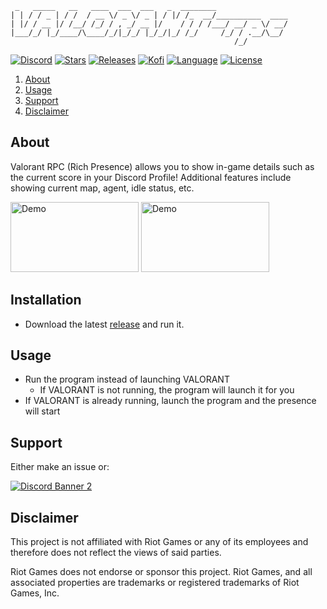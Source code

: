 ```
 _   _____   __   ____  ___  ___   _  ________                
| | / / _ | / /  / __ \/ _ \/ _ | / |/ /_  __/__________  ____
| |/ / __ |/ /__/ /_/ / , _/ __ |/    / / / /___/ __/ _ \/ __/
|___/_/ |_/____/\____/_/|_/_/ |_/_/|_/ /_/     /_/ / .__/\__/ 
                                                  /_/         
```

[![Discord][discord-shield]][discord-url]
[![Stars][stars-shield]][stars-url]
[![Releases][releases-shield]][releases-url]
[![Kofi][kofi-shield]][kofi-url]
[![Language][language-shield]][language-url]
[![License][license-shield]][license-url]

  <ol>  
    <li><a href="#about">About</li>
    <li><a href="#usage">Usage</a></li>
    <li><a href="#support">Support</a></li>
    <li><a href="#disclaimer">Disclaimer</a></li>
  </ol>
 
 
## About


 Valorant RPC (Rich Presence) allows you to show in-game details such as the current score in your Discord Profile! Additional features include showing current map, agent, idle status, etc.

 
 <a>
    <img src="assets/Demo1.png" alt="Demo" width="205" height="112">
    <img src="assets/Demo2.png" alt="Demo" width="205" height="112">

 </a>

 
 
## Installation

 - Download the latest [release](https://github.com/colinhartigan/valorant-rpc/releases/latest/download/valorant-rpc.exe) and run it.

 
 
## Usage

 - Run the program instead of launching VALORANT
     - If VALORANT is not running, the program will launch it for you
 - If VALORANT is already running, launch the program and the presence will start


 
## Support

 Either make an issue or:  

[![Discord Banner 2][discord-banner]][discord-url]
 
 
 
## Disclaimer 

 This project is not affiliated with Riot Games or any of its employees and therefore does not reflect the views of said parties.
 
 Riot Games does not endorse or sponsor this project. Riot Games, and all associated properties are trademarks or registered trademarks of Riot Games, Inc.
 
 
 
[discord-shield]: https://img.shields.io/discord/860288779558715402?color=7289da&label=Support&logo=discord&logoColor=7289da&style=for-the-badge
[discord-url]: https://discord.gg/uGuswsZwAT
[discord-banner]: https://discordapp.com/api/guilds/860288779558715402/widget.png?style=banner2
[license-shield]: https://img.shields.io/github/license/colinhartigan/valorant-rpc?style=for-the-badge
[license-url]: https://github.com/colinhartigan/valorant-rpc/blob/v3/LICENSE.txt

[stars-shield]: https://img.shields.io/github/stars/colinhartigan/valorant-rpc?logo=github&style=for-the-badge
[stars-url]: https://github.com/colinhartigan/valorant-rpc/stargazers

[releases-shield]: https://img.shields.io/github/downloads/colinhartigan/valorant-rpc/total?style=for-the-badge
[releases-url]: https://github.com/colinhartigan/valorant-rpc/releases

[language-shield]: https://img.shields.io/github/languages/top/colinhartigan/valorant-rpc?logo=python&logoColor=yellow&style=for-the-badge
[language-url]: https://www.python.org/

[kofi-shield]: https://img.shields.io/badge/Ko--fi-F16061?style=for-the-badge&logo=ko-fi&logoColor=white
[kofi-url]: https://ko-fi.com/colinh


